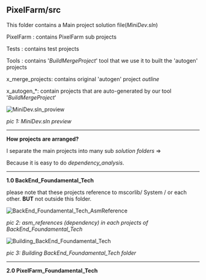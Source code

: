 PixelFarm/src
---

This folder contains a Main project solution file(_MiniDev.sln_)


PixelFarm : contains PixelFarm sub projects

Tests : contains test projects

Tools : contains '_BuildMergeProject_' tool that we use it to built the 'autogen' projects

x_merge_projects: contains original 'autogen' project _outline_

x_autogen_*: contain projects that are auto-generated by our tool '_BuildMergeProject_'


![MiniDev.sln_proview](https://user-images.githubusercontent.com/7447159/45457136-ce6a3d80-b717-11e8-943d-37b949691b69.gif)
 
_pic 1: MiniDev.sln preview_


---

**How projects are arranged?**
 

I separate the main projects into many sub _solution folders_ =>

Because it is easy to do _dependency_analysis_.

---

**1.0 BackEnd_Foundamental_Tech**


please note that these projects reference to mscorlib/ System / or each other.
**BUT** not outside this folder. 



![BackEnd_Foundamental_Tech_AsmReference](https://user-images.githubusercontent.com/7447159/45457138-d0340100-b717-11e8-90ed-22c4d190481c.gif)

_pic 2: asm_references (dependency) in each projects of BackEnd_Foundamental_Tech_


![Building_BackEnd_Foundamental_Tech](https://user-images.githubusercontent.com/7447159/45457201-14bf9c80-b718-11e8-929f-c7751f06b488.gif)
 

_pic 3: Building BackEnd_Foundamental_Tech folder_



---

**2.0 PixelFarm_Foundamental_Tech**







